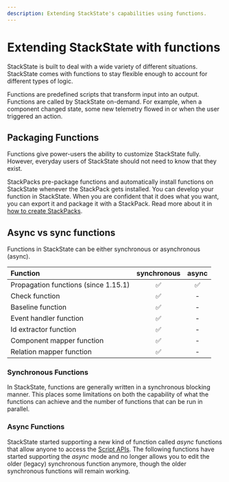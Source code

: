 ```yaml
---
description: Extending StackState's capabilities using functions.
---
```


# Extending StackState with functions

StackState is built to deal with a wide variety of different situations. StackState comes with functions to stay flexible enough to account for different types of logic.

Functions are predefined scripts that transform input into an output. Functions are called by StackState on-demand. For example, when a component changed state, some new telemetry flowed in or when the user triggered an action.

## Packaging Functions

Functions give power-users the ability to customize StackState fully. However, everyday users of StackState should not need to know that they exist.

StackPacks pre-package functions and automatically install functions on StackState whenever the StackPack gets installed. You can develop your function in StackState. When you are confident that it does what you want, you can export it and package it with a StackPack. Read more about it in [how to create StackPacks](../stackpacks/about-stackpacks.md).

## Async vs sync functions

Functions in StackState can be either synchronous or asynchronous (async).

| Function | synchronous | async |
|:---|:---:|:---:|
| Propagation functions \(since 1.15.1\) | ✅| ✅ |
| Check function | ✅ | - |
| Baseline function | ✅ | - |
| Event handler function | ✅ | - |
| Id extractor function | ✅ | - |
| Component mapper function | ✅ | - |
| Relation mapper function | ✅ | - |

### Synchronous Functions

In StackState, functions are generally written in a synchronous blocking manner. This places some limitations on both the capability of what the functions can achieve and the number of functions that can be run in parallel.



### Async Functions



StackState started supporting a new kind of function called _async_ functions that allow anyone to access the [Script APIs](scripting/). The following functions have started supporting the _async_ mode and no longer allows you to edit the older \(legacy\) synchronous function anymore, though the older synchronous functions will remain working.
